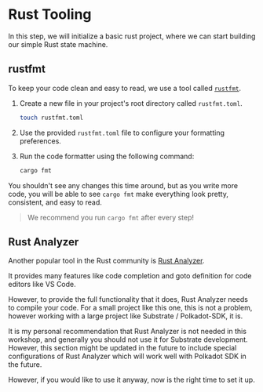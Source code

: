 # Rust Tooling

In this step, we will initialize a basic rust project, where we can start building our simple Rust state machine.

## rustfmt

To keep your code clean and easy to read, we use a tool called [`rustfmt`](https://github.com/rust-lang/rustfmt).

1. Create a new file in your project's root directory called `rustfmt.toml`.

	```bash
	touch rustfmt.toml
	```
2. Use the provided `rustfmt.toml` file to configure your formatting preferences.
3. Run the code formatter using the following command:

	```bash
	cargo fmt
	```

You shouldn't see any changes this time around, but as you write more code, you will be able to see `cargo fmt` make everything look pretty, consistent, and easy to read.

> We recommend you run `cargo fmt` after every step!

## Rust Analyzer

Another popular tool in the Rust community is [Rust Analyzer](https://rust-analyzer.github.io/).

It provides many features like code completion and goto definition for code editors like VS Code.

However, to provide the full functionality that it does, Rust Analyzer needs to compile your code. For a small project like this one, this is not a problem, however working with a large project like Substrate / Polkadot-SDK, it is.

It is my personal recommendation that Rust Analyzer is not needed in this workshop, and generally you should not use it for Substrate development. However, this section might be updated in the future to include special configurations of Rust Analyzer which will work well with Polkadot SDK in the future.

However, if you would like to use it anyway, now is the right time to set it up.
